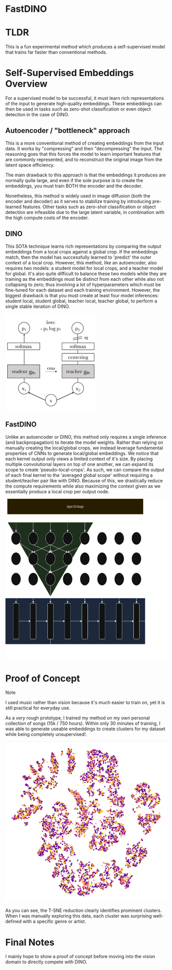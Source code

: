 # FastDINO

# TLDR
This is a fun experimental method which produces a self-supervised model that trains far faster than conventional methods.

# Self-Supervised Embeddings Overview

For a supervised model to be successful, it must learn rich representations of the input to generate high-quality embeddings. These embeddings can then be used in tasks such as zero-shot classification or even object detection in the case of DINO.

## Autoencoder / "bottleneck" approach
This is a more conventional method of creating embeddings from the input data. It works by "compressing" and then "decompressing" the input. The reasoning goes that this forces the model to learn important features that are commonly represented, and to reconstruct the original image from the latent space efficiency.

The main drawback to this approach is that the embeddings it produces are normally quite large, and even if the sole purpose is to create the embeddings, you must train BOTH the encoder and the decoder.

Nonetheless, this method is widely used in image diffusion (both the encoder and decoder) as it serves to stabilize training by introducing pre-learned features. Other tasks such as zero-shot classification or object detection are infeasible due to the large latent variable, in combination with the high compute costs of the encoder.

## DINO
This SOTA technique learns rich representations by comparing the output embeddings from a local crops against a global crop. If the embeddings match, then the model has successfully learned to 'predict' the outer context of a local crop. However, this method, like an autoencoder, also requires two models: a student model for local crops, and a teacher model for global. It's also quite difficult to balance these two models while they are training as the embeddings must be distinct from each other while also not collapsing to zero; thus involving a lot of hyperparameters which must be fine-tuned for each dataset and each training environment. However, the biggest drawback is that you must create at least four model inferences: student local, student global, teacher local, teacher global, to perform a single stable iteration of DINO.

<img src="imgs/dino.png" height=300>


## FastDINO

Unlike an autoencoder or DINO, this method only requires a single inference (and backpropagation) to iterate the model weights. Rather than relying on manually creating the local/global crops, we instead leverage fundamental properties of CNNs to generate local/global embeddings. We notice that each kernel output only views a limited context of it's size. By placing multiple convolutional layers on top of one another, we can expand its scope to create 'pseudo-local-crops'. As such, we can compare the output of each final kernel to the 'averaged global scope' without requiring a student/teacher pair like with DINO. Because of this, we drastically reduce the compute requirements while also maximizing the context given as we essentially produce a local crop per output node.

<img src="imgs/fastdino.png" height=500>

# Proof of Concept

> [!NOTE] 
> I used music rather than vision because it's much easier to train on, yet it is still practical for everyday use.

As a *very* rough prototype, I trained my method on my own personal collection of songs (15k / 750 hours). Within only 30 minutes of training, I was able to generate useable embeddings to create clusters for my dataset while being completely unsupervised!.

<img src="imgs/clusters.png" height=500>

As you can see, the T-SNE reduction clearly identifies prominent clusters. When I was manually exploring this data, each cluster was surprising well-defined with a specific genre or artist.

# Final Notes

I mainly hope to show a proof of concept before moving into the vision domain to directly compete with DINO. 